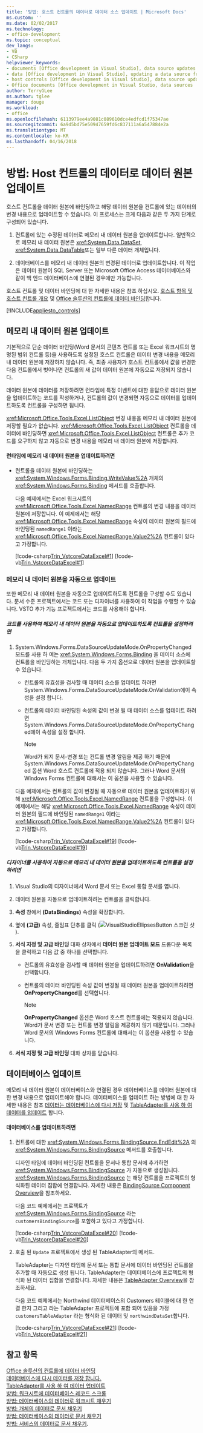 ```yaml
---
title: '방법: 호스트 컨트롤의 데이터로 데이터 소스 업데이트 | Microsoft Docs'
ms.custom: ''
ms.date: 02/02/2017
ms.technology:
- office-development
ms.topic: conceptual
dev_langs:
- VB
- CSharp
helpviewer_keywords:
- documents [Office development in Visual Studio], data source updates
- data [Office development in Visual Studio], updating a data source from a document
- host controls [Office development in Visual Studio], data source updates
- Office documents [Office development in Visual Studio, data sources
author: TerryGLee
ms.author: tglee
manager: douge
ms.workload:
- office
ms.openlocfilehash: 6113979ee4a9081c089610dce4edfcd1f75347ae
ms.sourcegitcommit: 6a9d5bd75e50947659fd6c837111a6a547884e2a
ms.translationtype: MT
ms.contentlocale: ko-KR
ms.lasthandoff: 04/16/2018
---
```

# <a name="how-to-update-a-data-source-with-data-from-a-host-control"></a>방법: Host 컨트롤의 데이터로 데이터 원본 업데이트
  호스트 컨트롤을 데이터 원본에 바인딩하고 해당 데이터 원본을 컨트롤에 있는 데이터의 변경 내용으로 업데이트할 수 있습니다. 이 프로세스는 크게 다음과 같은 두 가지 단계로 구성되어 있습니다.  
  
1.  컨트롤에 있는 수정된 데이터로 메모리 내 데이터 원본을 업데이트합니다. 일반적으로 메모리 내 데이터 원본은 <xref:System.Data.DataSet>, <xref:System.Data.DataTable>또는 일부 다른 데이터 개체입니다.  
  
2.  데이터베이스를 메모리 내 데이터 원본의 변경된 데이터로 업데이트합니다. 이 작업은 데이터 원본이 SQL Server 또는 Microsoft Office Access 데이터베이스와 같이 백 엔드 데이터베이스에 연결된 경우에만 가능합니다.  
  
 호스트 컨트롤 및 데이터 바인딩에 대 한 자세한 내용은 참조 하십시오. [호스트 항목 및 호스트 컨트롤 개요](../vsto/host-items-and-host-controls-overview.md) 및 [Office 솔루션의 컨트롤에 데이터 바인딩](../vsto/binding-data-to-controls-in-office-solutions.md)합니다.  
  
 [!INCLUDE[appliesto_controls](../vsto/includes/appliesto-controls-md.md)]  
  
## <a name="updating-the-in-memory-data-source"></a>메모리 내 데이터 원본 업데이트  
 기본적으로 단순 데이터 바인딩(Word 문서의 콘텐츠 컨트롤 또는 Excel 워크시트의 명명된 범위 컨트롤 등)을 사용하도록 설정된 호스트 컨트롤은 데이터 변경 내용을 메모리 내 데이터 원본에 저장하지 않습니다. 즉, 최종 사용자가 호스트 컨트롤에서 값을 변경한 다음 컨트롤에서 벗어나면 컨트롤의 새 값이 데이터 원본에 자동으로 저장되지 않습니다.  
  
 데이터 원본에 데이터를 저장하려면 런타임에 특정 이벤트에 대한 응답으로 데이터 원본을 업데이트하는 코드를 작성하거나, 컨트롤의 값이 변경되면 자동으로 데이터를 업데이트하도록 컨트롤을 구성하면 됩니다.  
  
 <xref:Microsoft.Office.Tools.Excel.ListObject> 변경 내용을 메모리 내 데이터 원본에 저장할 필요가 없습니다. <xref:Microsoft.Office.Tools.Excel.ListObject> 컨트롤을 데이터에 바인딩하면 <xref:Microsoft.Office.Tools.Excel.ListObject> 컨트롤은 추가 코드를 요구하지 않고 자동으로 변경 내용을 메모리 내 데이터 원본에 저장합니다.  
  
#### <a name="to-update-the-in-memory-data-source-at-run-time"></a>런타임에 메모리 내 데이터 원본을 업데이트하려면  
  
-   컨트롤을 데이터 원본에 바인딩하는 <xref:System.Windows.Forms.Binding.WriteValue%2A> 개체의 <xref:System.Windows.Forms.Binding> 메서드를 호출합니다.  
  
     다음 예제에서는 Excel 워크시트의 <xref:Microsoft.Office.Tools.Excel.NamedRange> 컨트롤의 변경 내용을 데이터 원본에 저장합니다. 이 예제에서는 해당 <xref:Microsoft.Office.Tools.Excel.NamedRange> 속성이 데이터 원본의 필드에 바인딩된 `namedRange1` 이라는 <xref:Microsoft.Office.Tools.Excel.NamedRange.Value2%2A> 컨트롤이 있다고 가정합니다.  
  
     [!code-csharp[Trin_VstcoreDataExcel#1](../vsto/codesnippet/CSharp/Trin_VstcoreDataExcelCS/Sheet1.cs#1)]
     [!code-vb[Trin_VstcoreDataExcel#1](../vsto/codesnippet/VisualBasic/Trin_VstcoreDataExcelVB/Sheet1.vb#1)]  
  
### <a name="automatically-updating-the-in-memory-data-source"></a>메모리 내 데이터 원본을 자동으로 업데이트  
 또한 메모리 내 데이터 원본을 자동으로 업데이트하도록 컨트롤을 구성할 수도 있습니다. 문서 수준 프로젝트에서는 코드 또는 디자이너를 사용하여 이 작업을 수행할 수 있습니다. VSTO 추가 기능 프로젝트에서는 코드를 사용해야 합니다.  
  
##### <a name="to-set-a-control-to-automatically-update-the-in-memory-data-source-by-using-code"></a>코드를 사용하여 메모리 내 데이터 원본을 자동으로 업데이트하도록 컨트롤을 설정하려면  
  
1.  System.Windows.Forms.DataSourceUpdateMode.OnPropertyChanged 모드를 사용 하 여는 <xref:System.Windows.Forms.Binding> 을 데이터 소스에 컨트롤을 바인딩하는 개체입니다. 다음 두 가지 옵션으로 데이터 원본을 업데이트할 수 있습니다.  
  
    -   컨트롤의 유효성을 검사할 때 데이터 소스를 업데이트 하려면 System.Windows.Forms.DataSourceUpdateMode.OnValidation에이 속성을 설정 합니다.  
  
    -   컨트롤의 데이터 바인딩된 속성의 값이 변경 될 때 데이터 소스를 업데이트 하려면 System.Windows.Forms.DataSourceUpdateMode.OnPropertyChanged에이 속성을 설정 합니다.  
  
        > [!NOTE]  
        >  Word가 되지 문서-변경 또는 컨트롤 변경 알림을 제공 하기 때문에 System.Windows.Forms.DataSourceUpdateMode.OnPropertyChanged 옵션 Word 호스트 컨트롤에 적용 되지 않습니다. 그러나 Word 문서의 Windows Forms 컨트롤에 대해서는 이 옵션을 사용할 수 있습니다.  
  
     다음 예제에서는 컨트롤의 값이 변경될 때 자동으로 데이터 원본을 업데이트하기 위해 <xref:Microsoft.Office.Tools.Excel.NamedRange> 컨트롤을 구성합니다. 이 예제에서는 해당 <xref:Microsoft.Office.Tools.Excel.NamedRange> 속성이 데이터 원본의 필드에 바인딩된 `namedRange1` 이라는 <xref:Microsoft.Office.Tools.Excel.NamedRange.Value2%2A> 컨트롤이 있다고 가정합니다.  
  
     [!code-csharp[Trin_VstcoreDataExcel#19](../vsto/codesnippet/CSharp/Trin_VstcoreDataExcelCS/Sheet1.cs#19)]
     [!code-vb[Trin_VstcoreDataExcel#19](../vsto/codesnippet/VisualBasic/Trin_VstcoreDataExcelVB/Sheet1.vb#19)]  
  
##### <a name="to-set-a-control-to-automatically-update-the-in-memory-data-source-by-using-the-designer"></a>디자이너를 사용하여 자동으로 메모리 내 데이터 원본을 업데이트하도록 컨트롤을 설정하려면  
  
1.  Visual Studio의 디자이너에서 Word 문서 또는 Excel 통합 문서를 엽니다.  
  
2.  데이터 원본을 자동으로 업데이트하려는 컨트롤을 클릭합니다.  
  
3.  **속성** 창에서 **(DataBindings)** 속성을 확장합니다.  
  
4.  옆에 **(고급)** 속성, 줄임표 단추를 클릭 (![VisualStudioEllipsesButton 스크린 샷](../vsto/media/vbellipsesbutton.png "VisualStudioEllipsesButton 스크린 샷")).  
  
5.  **서식 지정 및 고급 바인딩** 대화 상자에서 **데이터 원본 업데이트 모드** 드롭다운 목록을 클릭하고 다음 값 중 하나를 선택합니다.  
  
    -   컨트롤의 유효성을 검사할 때 데이터 원본을 업데이트하려면 **OnValidation**을 선택합니다.  
  
    -   컨트롤의 데이터 바인딩된 속성 값이 변경될 때 데이터 원본을 업데이트하려면 **OnPropertyChanged**를 선택합니다.  
  
        > [!NOTE]  
        >  **OnPropertyChanged** 옵션은 Word 호스트 컨트롤에는 적용되지 않습니다. Word가 문서 변경 또는 컨트롤 변경 알림을 제공하지 않기 때문입니다. 그러나 Word 문서의 Windows Forms 컨트롤에 대해서는 이 옵션을 사용할 수 있습니다.  
  
6.  **서식 지정 및 고급 바인딩** 대화 상자를 닫습니다.  
  
## <a name="updating-the-database"></a>데이터베이스 업데이트  
 메모리 내 데이터 원본이 데이터베이스와 연결된 경우 데이터베이스를 데이터 원본에 대한 변경 내용으로 업데이트해야 합니다. 데이터베이스를 업데이트 하는 방법에 대 한 자세한 내용은 참조 [데이터는 데이터베이스에 다시 저장](../data-tools/save-data-back-to-the-database.md) 및 [TableAdapter를 사용 하 여 데이터를 업데이트](../data-tools/update-data-by-using-a-tableadapter.md) 합니다.  
  
#### <a name="to-update-the-database"></a>데이터베이스를 업데이트하려면  
  
1.  컨트롤에 대한 <xref:System.Windows.Forms.BindingSource.EndEdit%2A> 의 <xref:System.Windows.Forms.BindingSource> 메서드를 호출합니다.  
  
     디자인 타임에 데이터 바인딩된 컨트롤을 문서나 통합 문서에 추가하면 <xref:System.Windows.Forms.BindingSource> 가 자동으로 생성됩니다. <xref:System.Windows.Forms.BindingSource> 는 해당 컨트롤을 프로젝트의 형식화된 데이터 집합에 연결합니다. 자세한 내용은 [BindingSource Component Overview](/dotnet/framework/winforms/controls/bindingsource-component-overview)을 참조하세요.  
  
     다음 코드 예제에서는 프로젝트가 <xref:System.Windows.Forms.BindingSource> 라는 `customersBindingSource`를 포함하고 있다고 가정합니다.  
  
     [!code-csharp[Trin_VstcoreDataExcel#20](../vsto/codesnippet/CSharp/Trin_VstcoreDataExcelCS/Sheet1.cs#20)]
     [!code-vb[Trin_VstcoreDataExcel#20](../vsto/codesnippet/VisualBasic/Trin_VstcoreDataExcelVB/Sheet1.vb#20)]  
  
2.  호출 된 `Update` 프로젝트에서 생성 된 TableAdapter의 메서드.  
  
     TableAdapter는 디자인 타임에 문서 또는 통합 문서에 데이터 바인딩된 컨트롤을 추가할 때 자동으로 생성 됩니다. TableAdapter는 데이터베이스에 프로젝트의 형식화 된 데이터 집합을 연결합니다. 자세한 내용은 [TableAdapter Overview](../data-tools/fill-datasets-by-using-tableadapters.md#tableadapter-overview)을 참조하세요.  
  
     다음 코드 예제에서는 Northwind 데이터베이스의 Customers 테이블에 대 한 연결 한지 그리고 라는 TableAdapter 프로젝트에 포함 되어 있음을 가정 `customersTableAdapter` 라는 형식화 된 데이터 및 `northwindDataSet`합니다.  
  
     [!code-csharp[Trin_VstcoreDataExcel#21](../vsto/codesnippet/CSharp/Trin_VstcoreDataExcelCS/Sheet1.cs#21)]
     [!code-vb[Trin_VstcoreDataExcel#21](../vsto/codesnippet/VisualBasic/Trin_VstcoreDataExcelVB/Sheet1.vb#21)]  
  
## <a name="see-also"></a>참고 항목  
 [Office 솔루션의 컨트롤에 데이터 바인딩](../vsto/binding-data-to-controls-in-office-solutions.md)   
 [데이터베이스에 다시 데이터를 저장 합니다.](../data-tools/save-data-back-to-the-database.md)    
 [TableAdapter를 사용 하 여 데이터 업데이트](../data-tools/update-data-by-using-a-tableadapter.md)    
 [방법: 워크시트에 데이터베이스 레코드 스크롤](../vsto/how-to-scroll-through-database-records-in-a-worksheet.md)   
 [방법: 데이터베이스의 데이터로 워크시트 채우기](../vsto/how-to-populate-worksheets-with-data-from-a-database.md)   
 [방법: 개체의 데이터로 문서 채우기](../vsto/how-to-populate-documents-with-data-from-objects.md)   
 [방법: 데이터베이스의 데이터로 문서 채우기](../vsto/how-to-populate-documents-with-data-from-a-database.md)   
 [방법: 서비스의 데이터로 문서 채우기](../vsto/how-to-populate-documents-with-data-from-services.md).  
  
  